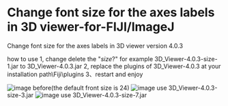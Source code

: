 # Change font size for the axes labels in 3D viewer-for-FIJI/ImageJ 
Change font size for the axes labels in 3D viewer   version 4.0.3

how to use 
  1, change delete the "_size_?"   for example  3D_Viewer-4.0.3-size-1.jar  to  3D_Viewer-4.0.3.jar
  2, replace the plugins  of 3D_Viewer-4.0.3 at     your installation path\Fiji\plugins
  3、restart  and enjoy
  
  
  
![image](https://user-images.githubusercontent.com/31981949/225175383-3b28550e-eaed-4815-881e-136602d90868.png)
before(the default front size is 24)
![image](https://user-images.githubusercontent.com/31981949/225175426-c9dac555-8aa1-4379-be5d-3d5105b3cb23.png)
use 3D_Viewer-4.0.3-size-3.jar
![image](https://user-images.githubusercontent.com/31981949/225175826-2ac22269-3342-4ee8-918f-218dd177c754.png)
use 3D_Viewer-4.0.3-size-7.jar
